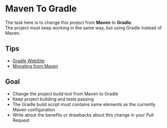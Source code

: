 # Maven To Gradle
The task here is to change this project from **Maven** to **Gradle**.  
The project must keep working in the same way, but using Gradle instead of Maven.

## Tips
- [Gradle WebSite](https://gradle.org/)
- [Migrating from Maven](https://docs.gradle.org/current/userguide/migrating_from_maven.html)

## Goal
- Change the project build tool from Maven to Gradle
- Keep project building and tests passing
- The Gradle build script must contains same elements as the currently Maven configuration
- Write about the benefits or drawbacks about this change in your Pull Request
